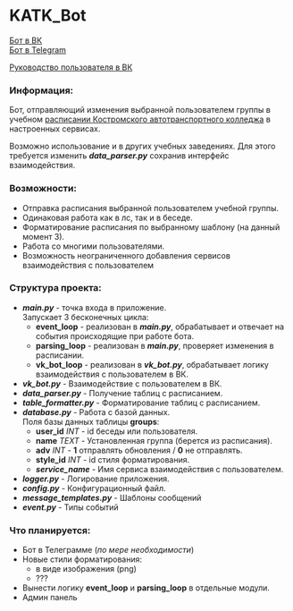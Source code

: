 # KATK_Bot

[Бот в ВК](https://vk.com/katk44bot) <br>
[Бот в Telegram](https://t.me/KATK44bot) <br>

[Руководство пользователя в ВК](https://vk.com/@katk44bot-rukovodstvo-polzovatelya)

### Информация:

Бот, отправляющий изменения выбранной пользователем группы в учебном
[расписании Костромского автотранспортного колледжа](https://katt44.ru/index.php?option=com_content&view=article&id=252&Itemid=129)
в настроенных сервисах.

Возможно использование и в других учебных заведениях. Для этого требуется изменить
***data_parser.py*** сохранив интерфейс взаимодействия.

### Возможности:

- Отправка расписания выбранной пользователем учебной группы.
- Одинаковая работа как в лс, так и в беседе.
- Форматирование расписания по выбранному шаблону (на данный момент 3).
- Работа со многими пользователями.
- Возможность неограниченного добавления сервисов взаимодействия с пользователем

### Структура проекта:

- ***main.py*** - точка входа в приложение. <br>
  Запускает 3 бесконечных цикла:
    - **event_loop** - реализован в ***main.py***, обрабатывает и отвечает на события происходящие при работе бота.
    - **parsing_loop** - реализован в ***main.py***, проверяет изменения в расписании.
    - **vk_bot_loop** - реализован в ***vk_bot.py***, обрабатывает логику взаимодействия с пользователем в ВК.
- ***vk_bot.py*** - Взаимодействие с пользователем в ВК.
- ***data_parser.py*** - Получение таблиц с расписанием.
- ***table_formatter.py*** - Форматирование таблиц с расписанием.
- ***database.py*** - Работа с базой данных. <br>
  Поля базы данных таблицы **groups**:
    - **user_id** _INT_ - id беседы или пользователя.
    - **name** _TEXT_ - Установленная группа (берется из расписания).
    - **adv** _INT_ - **1** отправлять обновления / **0** не отправлять.
    - **style_id** _INT_ - id стиля форматирования.
    - ***service_name*** - Имя сервиса взаимодействия с пользователем.
- ***logger.py*** - Логирование приложения.
- ***config.py*** - Конфигурационный файл.
- ***message_templates.py*** - Шаблоны сообщений
- ***event.py*** - Типы событий

### Что планируется:

- Бот в Телеграмме (*по мере необходимости*)
- Новые стили форматирования:
    - в виде изображения (png)
    - ???
- Вынести логику **event_loop** и **parsing_loop** в отдельные модули.
- Админ панель

